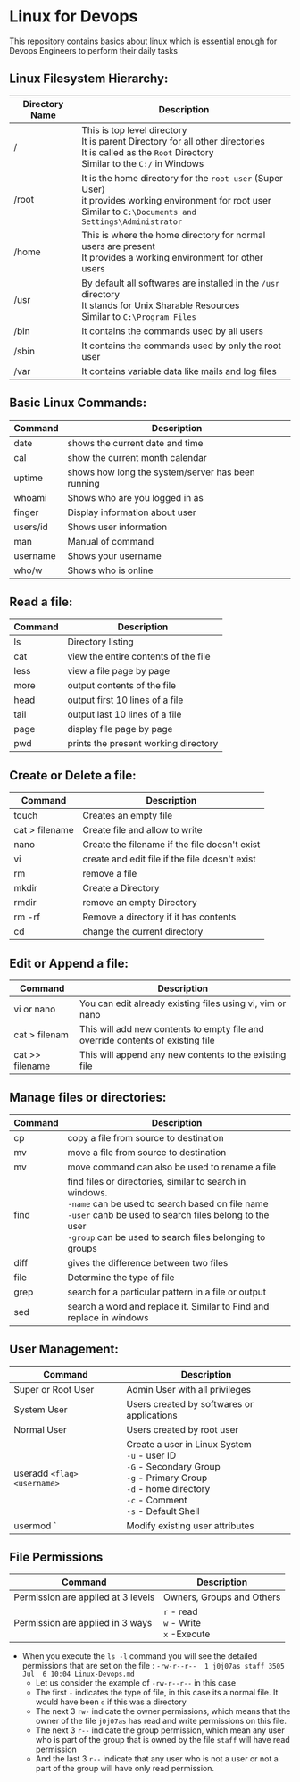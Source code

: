 # Linux for Devops
This repository contains basics about linux which is essential enough for Devops Engineers to perform their  daily tasks

## Linux Filesystem Hierarchy:

| Directory Name | Description  |
|--|--|
|/|This is top level directory <br/>It is parent Directory for all other directories <br/>It is called as the `Root` Directory <br/>Similar to the `C:/` in Windows <br/>|
|/root |It is the home directory for the `root user` (Super User)</br>it provides working environment for root user</br>Similar to `C:\Documents and Settings\Administrator`|
|/home|This is where the home directory for normal users are present</br>It provides a working environment for other users|
|/usr|By default all softwares are installed in the `/usr` directory</br>It stands for Unix Sharable Resources</br>Similar to `C:\Program Files`|
|/bin|It contains the commands used by all users|
|/sbin|It contains the commands used by only the root user|
|/var|It contains variable data like mails and log files|

## Basic Linux Commands:

|Command|Description|
|--|--|
|date|shows the current date and time|
|cal|show the current month calendar|
|uptime|shows how long the system/server has been running|
|whoami|Shows who are you logged in as|
|finger|Display information about user|
|users/id|Shows user information|
|man|Manual of command|
|username|Shows your username|
|who/w|Shows who is online|

## Read a file:

|Command|Description|
|--|--|
|ls|Directory listing|
|cat|view the entire contents of the file|
|less|view a file page by page|
|more|output contents of the file|
|head|output first 10 lines of a file|
|tail|output last 10 lines of a file|
|page|display file page by page|
|pwd|prints the present working directory|

## Create or Delete a file: 

|Command|Description|
|--|--|
|touch|Creates an empty file|
|cat > filename|Create file and allow to write|
|nano|Create the filename if the file doesn't exist|
|vi|create and edit file if the file doesn't exist|
|rm|remove a file|
|mkdir|Create a Directory|
|rmdir|remove an empty Directory|
|rm -rf|Remove a directory if it has contents|
|cd|change the current directory|

## Edit or Append a file:

|Command|Description|
|--|--|
|vi or nano|You can edit already existing files using vi, vim or nano|
|cat > filenam|This will add new contents to empty file and override contents of existing file|
|cat >> filename|This will append any new contents to the existing file|

## Manage files or directories:

|Command|Description|
|--|--|
|cp|copy a file from source to destination|
|mv|move a file from source to destination|
|mv|move command can also be used to rename a file|
|find|find files or directories, similar to search in windows.<br/> `-name` can be used to search based on file name <br/> `-user` canb be used to search files belong to the user <br/> `-group` can be used to search files belonging to groups |
|diff|gives the difference between two files|
|file|Determine the type of file|
|grep|search for a particular pattern in a file or output|
|sed|search a word and replace it. Similar to Find and replace in windows|

## User Management:

|Command|Description|
|--|--|
|Super or Root User|Admin User with all privileges|
|System User|Users created by softwares or applications|
|Normal User|Users created by root user|
|useradd `<flag> <username>`|Create a user in Linux System<br/>`-u` - user ID <br/>`-G` - Secondary Group<br/>`-g` - Primary Group<br/>`-d` - home directory<br/>`-c` - Comment<br/>`-s` - Default Shell|
|usermod `<flag> <group> <user>|Modify existing user attributes|

## File Permissions

|Command|Description|
|--|--|
|Permission are applied at 3 levels|Owners, Groups and Others|
|Permission are applied in 3 ways|`r` - read<br/>`w` - Write<br/>`x` -Execute|

- When you execute the `ls -l` command you will see the detailed permissions that are set on the file : `-rw-r--r--  1 j0j07as staff 3505 Jul  6 10:04 Linux-Devops.md`
    - Let us consider the example of `-rw-r--r--` in this case
    - The first `-` indicates the type of file, in this case its a normal file. It would have been `d` if this was a directory
    - The next 3 `rw-` indicate the owner permissions, which means that the owner of the file `j0j07as` has read and write permissions on this file.
    - The next 3 `r--` indicate the group permission, which mean any user who is part of the group that is owned by the file `staff` will have read permission
    - And the last 3 `r--` indicate that any user who is not a user or not a part of the group will have only read permission.



